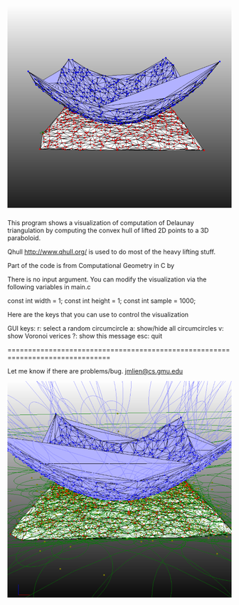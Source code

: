 
![Delaunay triangulation](images/lifted2.png?raw=true "Delaunay triangulation")
===============================================================================

This program shows a visualization of computation of Delaunay triangulation
by computing the convex hull of lifted 2D points to a 3D paraboloid. 

Qhull http://www.qhull.org/ is used to do most of the heavy lifting stuff. 

Part of the code is from Computational Geometry in C by 

There is no input argument. You can modify the visualization via the following
variables in main.c 

const int width  = 1;
const int height = 1;
const int sample = 1000;

Here are the keys that you can use to control the visualization

GUI keys:
r:   select a random circumcircle
a:   show/hide all circumcircles
v:   show Voronoi verices
?:   show this message
esc: quit

===============================================================================

Let me know if there are problems/bug.
jmlien@cs.gmu.edu

![Delaunay triangulation](images/lifted.png?raw=true "Delaunay triangulation")
